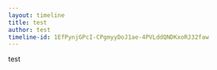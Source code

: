 ```yaml
---
layout: timeline
title: test
author: test
timeline-id: 1EfPynjGPcI-CPgmyyDoJ1ae-4PVLddQNDKxoRJ32faw
---
```

test